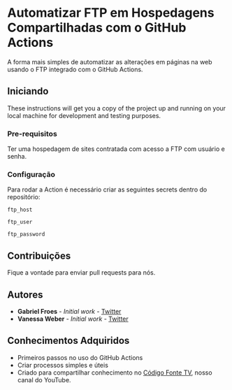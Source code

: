 # Automatizar FTP em Hospedagens Compartilhadas com o GitHub Actions

A forma mais simples de automatizar as alterações em páginas na web usando o FTP integrado com o GitHub Actions.

## Iniciando

These instructions will get you a copy of the project up and running on your local machine for development and testing purposes.

### Pre-requisitos

Ter uma hospedagem de sites contratada com acesso a FTP com usuário e senha.

### Configuração

Para rodar a Action é necessário criar as seguintes secrets dentro do repositório:

```
ftp_host
```

```
ftp_user
```

```
ftp_password
```

## Contribuições

Fique a vontade para enviar pull requests para nós.

## Autores

- **Gabriel Froes** - _Initial work_ - [Twitter](https://www.twitter.com/gabrielfroes)
- **Vanessa Weber** - _Initial work_ - [Twitter](https://www.twitter.com/nessaweberfroes)

## Conhecimentos Adquiridos

- Primeiros passos no uso do GitHub Actions
- Criar processos simples e úteis
- Criado para compartilhar conhecimento no [Código Fonte TV](https://www.youtube.com/codigofontetv), nosso canal do YouTube.